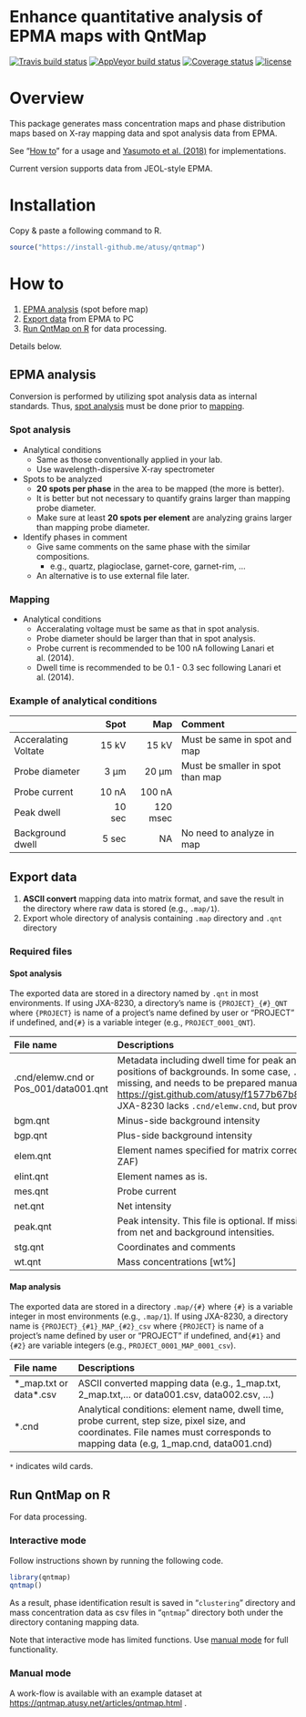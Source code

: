 Enhance quantitative analysis of EPMA maps with QntMap
================

[![Travis build
status](https://travis-ci.org/atusy/qntmap.svg?branch=master)](https://travis-ci.org/atusy/qntmap)
[![AppVeyor build
status](https://ci.appveyor.com/api/projects/status/github/atusy/qntmap?branch=master&svg=true)](https://ci.appveyor.com/project/atusy/qntmap)
[![Coverage
status](https://codecov.io/gh/atusy/qntmap/branch/master/graph/badge.svg)](https://codecov.io/github/atusy/qntmap?branch=master)
[![license](https://img.shields.io/badge/license-MIT-blue.svg)](https://qntmap.atusy.net/LICENSE-text.html)

# Overview

This package generates mass concentration maps and phase distribution
maps based on X-ray mapping data and spot analysis data from EPMA.

See “[How to](#how-to)” for a usage and [Yasumoto et
al. (2018)](https://doi.org/10.2138/am-2018-6323CCBY) for
implementations.

Current version supports data from JEOL-style EPMA.

# Installation

Copy & paste a following command to R.

``` r
source("https://install-github.me/atusy/qntmap")
```

# How to

1.  [EPMA analysis](#epma-analysis) (spot before map)
2.  [Export data](#Export) from EPMA to PC
3.  [Run QntMap on R](#run-qntmap-on-r) for data processing.

Details below.

## EPMA analysis

Conversion is performed by utilizing spot analysis data as internal
standards. Thus, [spot analysis](#spot-analysis-1) must be done prior to
[mapping](#mapping).

### Spot analysis

  - Analytical conditions
      - Same as those conventionally applied in your lab.
      - Use wavelength-dispersive X-ray spectrometer
  - Spots to be analyzed
      - **20 spots per phase** in the area to be mapped (the more is
        better).
      - It is better but not necessary to quantify grains larger than
        mapping probe diameter.
      - Make sure at least **20 spots per element** are analyzing grains
        larger than mapping probe diameter.
  - Identify phases in comment
      - Give same comments on the same phase with the similar
        compositions.
          - e.g., quartz, plagioclase, garnet-core, garnet-rim, …
      - An alternative is to use external file later.

### Mapping

  - Analytical conditions
      - Acceralating voltage must be same as that in spot analysis.
      - Probe diameter should be larger than that in spot analysis.
      - Probe current is recommended to be 100 nA following Lanari et
        al. (2014).
      - Dwell time is recommended to be 0.1 - 0.3 sec following Lanari
        et
al. (2014).

### Example of analytical conditions

|                      |   Spot |      Map | Comment                          |
| :------------------- | -----: | -------: | :------------------------------- |
| Acceralating Voltate |  15 kV |    15 kV | Must be same in spot and map     |
| Probe diameter       |   3 μm |    20 μm | Must be smaller in spot than map |
| Probe current        |  10 nA |   100 nA |                                  |
| Peak dwell           | 10 sec | 120 msec |                                  |
| Background dwell     |  5 sec |       NA | No need to analyze in map        |

## Export data

1.  **ASCII convert** mapping data into matrix format, and save the
    result in the directory where raw data is stored (e.g., `.map/1`).
2.  Export whole directory of analysis containing `.map` directory and
    `.qnt` directory

### Required files

#### Spot analysis

The exported data are stored in a directory named by `.qnt` in most
environments. If using JXA-8230, a directory’s name is
`{PROJECT}_{#}_QNT` where `{PROJECT}` is name of a project’s name
defined by user or “PROJECT” if undefined, and`{#}` is a variable
integer (e.g.,
`PROJECT_0001_QNT`).

| File name                              | Descriptions                                                                                                                                                                                                                                                                                                                         |
| :------------------------------------- | :----------------------------------------------------------------------------------------------------------------------------------------------------------------------------------------------------------------------------------------------------------------------------------------------------------------------------------- |
| .cnd/elemw.cnd or Pos\_001/data001.qnt | Metadata including dwell time for peak and background, and relative positions of backgrounds. In some case, `.cnd/elemw.qnt` is incomplete or missing, and needs to be prepared manually (e.g., <https://gist.github.com/atusy/f1577b67b8874c9e915941c0725d0e22>). JXA-8230 lacks `.cnd/elemw.cnd`, but provides `Pos_001/data/qnt`. |
| bgm.qnt                                | Minus-side background intensity                                                                                                                                                                                                                                                                                                      |
| bgp.qnt                                | Plus-side background intensity                                                                                                                                                                                                                                                                                                       |
| elem.qnt                               | Element names specified for matrix corrections (e.g., oxide or metal in ZAF)                                                                                                                                                                                                                                                         |
| elint.qnt                              | Element names as is.                                                                                                                                                                                                                                                                                                                 |
| mes.qnt                                | Probe current                                                                                                                                                                                                                                                                                                                        |
| net.qnt                                | Net intensity                                                                                                                                                                                                                                                                                                                        |
| peak.qnt                               | Peak intensity. This file is optional. If missing, peak intensity is calculated from net and background intensities.                                                                                                                                                                                                                 |
| stg.qnt                                | Coordinates and comments                                                                                                                                                                                                                                                                                                             |
| wt.qnt                                 | Mass concentrations \[wt%\]                                                                                                                                                                                                                                                                                                          |

#### Map analysis

The exported data are stored in a directory `.map/{#}` where `{#}` is a
variable integer in most environments (e.g., `.map/1`). If using
JXA-8230, a directory name is `{PROJECT}_{#1}_MAP_{#2}_csv` where
`{PROJECT}` is name of a project’s name defined by user or “PROJECT” if
undefined, and`{#1}` and `{#2}` are variable integers (e.g.,
`PROJECT_0001_MAP_0001_csv`).

| File name                 | Descriptions                                                                                                                                                                       |
| :------------------------ | :--------------------------------------------------------------------------------------------------------------------------------------------------------------------------------- |
| \*\_map.txt or data\*.csv | ASCII converted mapping data (e.g., 1\_map.txt, 2\_map.txt,… or data001.csv, data002.csv, …)                                                                                       |
| \*.cnd                    | Analytical conditions: element name, dwell time, probe current, step size, pixel size, and coordinates. File names must corresponds to mapping data (e.g, 1\_map.cnd, data001.cnd) |

`*` indicates wild cards.

## Run QntMap on R

For data processing.

### Interactive mode

Follow instructions shown by running the following code.

``` r
library(qntmap)
qntmap()
```

As a result, phase identification result is saved in “`clustering`”
directory and mass concentration data as csv files in “`qntmap`”
directory both under the directory contaning mapping data.

Note that interactive mode has limited functions. Use [manual
mode](#manual-mode) for full functionality.

### Manual mode

A work-flow is available with an example dataset at
<https://qntmap.atusy.net/articles/qntmap.html> .
